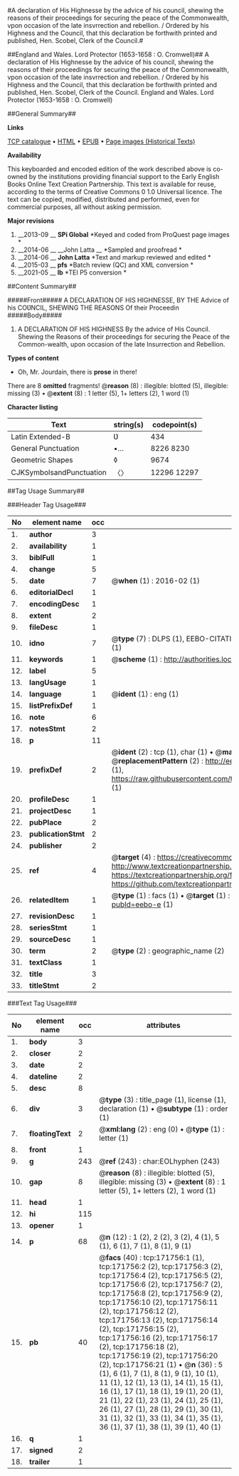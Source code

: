 #A declaration of His Highnesse by the advice of his council, shewing the reasons of their proceedings for securing the peace of the Commonwealth, vpon occasion of the late insvrrection and rebellion. / Ordered by his Highness and the Council, that this declaration be forthwith printed and published, Hen. Scobel, Clerk of the Council.#

##England and Wales. Lord Protector (1653-1658 : O. Cromwell)##
A declaration of His Highnesse by the advice of his council, shewing the reasons of their proceedings for securing the peace of the Commonwealth, vpon occasion of the late insvrrection and rebellion. / Ordered by his Highness and the Council, that this declaration be forthwith printed and published, Hen. Scobel, Clerk of the Council.
England and Wales. Lord Protector (1653-1658 : O. Cromwell)

##General Summary##

**Links**

[TCP catalogue](http://www.ota.ox.ac.uk/tcp/)  • 
[HTML](http://tei.it.ox.ac.uk/tcp/Texts-HTML/free/A80/A80915.html)  • 
[EPUB](http://tei.it.ox.ac.uk/tcp/Texts-EPUB/free/A80/A80915.epub) • 
[Page images (Historical Texts)](https://historicaltexts.jisc.ac.uk/eebo-45534376e)

**Availability**

This keyboarded and encoded edition of the work described above is co-owned by the
    institutions providing financial support to the Early English Books Online Text Creation
    Partnership. This text is available for reuse, according to the terms of  Creative Commons 0 1.0 Universal
    licence. The text can be copied, modified, distributed and performed, even for commercial
    purposes, all without asking permission.

**Major revisions**

1. __2013-09 __ __SPi Global__ *Keyed and coded from ProQuest page images *
1. __2014-06 __ __John Latta __ *Sampled and proofread *
1. __2014-06 __ __John Latta__ *Text and markup reviewed and edited *
1. __2015-03 __ __pfs__ *Batch review (QC) and XML conversion *
1. __2021-05 __ __lb__ *TEI P5 conversion *

##Content Summary##

#####Front#####
A DECLARATION OF HIS HIGHNESSE, BY THE Advice of his COƲNCIL, SHEWING THE REASONS Of their Proceedin
#####Body#####

1. A DECLARATION OF HIS HIGHNESS By the advice of His Council. Shewing the Reasons of their proceedings for securing the Peace of the Common-wealth, upon occasion of the late Insurrection and Rebellion.

**Types of content**

  * Oh, Mr. Jourdain, there is **prose** in there!

There are 8 **omitted** fragments! 
 @__reason__ (8) : illegible: blotted (5), illegible: missing (3)  •  @__extent__ (8) : 1 letter (5), 1+ letters (2), 1 word (1)

**Character listing**


|Text|string(s)|codepoint(s)|
|---|---|---|
|Latin Extended-B|Ʋ|434|
|General Punctuation|•…|8226 8230|
|Geometric Shapes|◊|9674|
|CJKSymbolsandPunctuation|〈〉|12296 12297|

##Tag Usage Summary##

###Header Tag Usage###

|No|element name|occ|attributes|
|---|---|---|---|
|1.|__author__|3||
|2.|__availability__|1||
|3.|__biblFull__|1||
|4.|__change__|5||
|5.|__date__|7| @__when__ (1) : 2016-02 (1)|
|6.|__editorialDecl__|1||
|7.|__encodingDesc__|1||
|8.|__extent__|2||
|9.|__fileDesc__|1||
|10.|__idno__|7| @__type__ (7) : DLPS (1), EEBO-CITATION (1), VID (1), EEBO-PROQUEST (1), STC (2), OCLC (1)|
|11.|__keywords__|1| @__scheme__ (1) : http://authorities.loc.gov/ (1)|
|12.|__label__|5||
|13.|__langUsage__|1||
|14.|__language__|1| @__ident__ (1) : eng (1)|
|15.|__listPrefixDef__|1||
|16.|__note__|6||
|17.|__notesStmt__|2||
|18.|__p__|11||
|19.|__prefixDef__|2| @__ident__ (2) : tcp (1), char (1)  •  @__matchPattern__ (2) : ([0-9\-]+):([0-9IVX]+) (1), (.+) (1)  •  @__replacementPattern__ (2) : http://eebo.chadwyck.com/downloadtiff?vid=$1&page=$2 (1), https://raw.githubusercontent.com/textcreationpartnership/Texts/master/tcpchars.xml#$1 (1)|
|20.|__profileDesc__|1||
|21.|__projectDesc__|1||
|22.|__pubPlace__|2||
|23.|__publicationStmt__|2||
|24.|__publisher__|2||
|25.|__ref__|4| @__target__ (4) : https://creativecommons.org/publicdomain/zero/1.0/ (1), http://www.textcreationpartnership.org/docs/. (1), https://textcreationpartnership.org/faq/#faq05 (1), https://github.com/textcreationpartnership (1)|
|26.|__relatedItem__|1| @__type__ (1) : facs (1)  •  @__target__ (1) : https://data.historicaltexts.jisc.ac.uk/view?pubId=eebo-e (1)|
|27.|__revisionDesc__|1||
|28.|__seriesStmt__|1||
|29.|__sourceDesc__|1||
|30.|__term__|2| @__type__ (2) : geographic_name (2)|
|31.|__textClass__|1||
|32.|__title__|3||
|33.|__titleStmt__|2||


###Text Tag Usage###

|No|element name|occ|attributes|
|---|---|---|---|
|1.|__body__|3||
|2.|__closer__|2||
|3.|__date__|2||
|4.|__dateline__|2||
|5.|__desc__|8||
|6.|__div__|3| @__type__ (3) : title_page (1), license (1), declaration (1)  •  @__subtype__ (1) : order (1)|
|7.|__floatingText__|2| @__xml:lang__ (2) : eng (0)  •  @__type__ (1) : letter (1)|
|8.|__front__|1||
|9.|__g__|243| @__ref__ (243) : char:EOLhyphen (243)|
|10.|__gap__|8| @__reason__ (8) : illegible: blotted (5), illegible: missing (3)  •  @__extent__ (8) : 1 letter (5), 1+ letters (2), 1 word (1)|
|11.|__head__|1||
|12.|__hi__|115||
|13.|__opener__|1||
|14.|__p__|68| @__n__ (12) : 1 (2), 2 (2), 3 (2), 4 (1), 5 (1), 6 (1), 7 (1), 8 (1), 9 (1)|
|15.|__pb__|40| @__facs__ (40) : tcp:171756:1 (1), tcp:171756:2 (2), tcp:171756:3 (2), tcp:171756:4 (2), tcp:171756:5 (2), tcp:171756:6 (2), tcp:171756:7 (2), tcp:171756:8 (2), tcp:171756:9 (2), tcp:171756:10 (2), tcp:171756:11 (2), tcp:171756:12 (2), tcp:171756:13 (2), tcp:171756:14 (2), tcp:171756:15 (2), tcp:171756:16 (2), tcp:171756:17 (2), tcp:171756:18 (2), tcp:171756:19 (2), tcp:171756:20 (2), tcp:171756:21 (1)  •  @__n__ (36) : 5 (1), 6 (1), 7 (1), 8 (1), 9 (1), 10 (1), 11 (1), 12 (1), 13 (1), 14 (1), 15 (1), 16 (1), 17 (1), 18 (1), 19 (1), 20 (1), 21 (1), 22 (1), 23 (1), 24 (1), 25 (1), 26 (1), 27 (1), 28 (1), 29 (1), 30 (1), 31 (1), 32 (1), 33 (1), 34 (1), 35 (1), 36 (1), 37 (1), 38 (1), 39 (1), 40 (1)|
|16.|__q__|1||
|17.|__signed__|2||
|18.|__trailer__|1||
